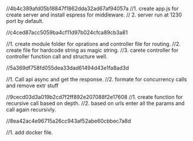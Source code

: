 //4b4c389afd05b18847f1862dda32ad67af94057a
//1. create app.js for create server and install espress for middleware.
// 2. server run at 1230 port by default.

//c4ced87acc5059ba4cf11d97b024cfca89cb3a81

//1. create module folder for oprations and controller file for routing.
//2. create file for hardcode string as magic string.
//3. carete controller for controller function call and structure well.

//5a369df758fd055dea33dad61494d43e1fa8ad3d

//1. Call api async and get the response.
//2. formate for concurrency calls and remove extr stuff

//9cecd03d3a019b2cd7f2ff892e207088f2e17608
//1. create function for recursive call based on depth.
//2. based on urls enter all the params and call again recursivly.

//8ea42ac4e96715a26cc943af52abe60cbbec7a8d

//1. add docker file.
